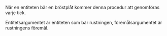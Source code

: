 När en entiteten bär en bröstplåt kommer denna procedur att genomföras varje tick.

Entitetsargumentet är entiteten som bär rustningen, föremålsargumentet är rustningens föremål.